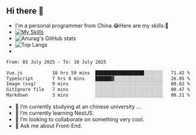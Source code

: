 ## Hi there 👋
- I'm a personal programmer from China.😂Here are my skills:🤔
- [![My Skills](https://skillicons.dev/icons?i=js,html,css,vue,typescript,java,golang)](https://skillicons.dev)
- ![Anurag's GitHub stats](https://github-readme-stats.vercel.app/api?username=FluffyChi-Xing&count_private=true&show_icons=true&theme=radical)
- ![Top Langs](https://github-readme-stats.vercel.app/api/top-langs/?username=FluffyChi-Xing)
- <!--START_SECTION:waka-->

```txt
From: 03 July 2025 - To: 10 July 2025

Vue.js           18 hrs 59 mins  ██████████████████░░░░░░░   71.42 %
TypeScript       7 hrs 8 mins    ██████▓░░░░░░░░░░░░░░░░░░   26.85 %
Image (svg)      9 mins          ░░░░░░░░░░░░░░░░░░░░░░░░░   00.62 %
GitIgnore file   7 mins          ░░░░░░░░░░░░░░░░░░░░░░░░░   00.47 %
Markdown         3 mins          ░░░░░░░░░░░░░░░░░░░░░░░░░   00.21 %
```

<!--END_SECTION:waka-->
- 🔭 I’m currently studying at an chinese university ...
- 🌱 I’m currently learning NestJS.
- 👯 I’m looking to collaborate on something very cool.
- 💬 Ask me about Front-End.
